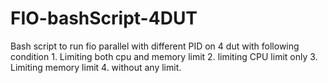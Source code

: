 # FIO-bashScript-4DUT
Bash script to run fio parallel with different PID on 4 dut with following condition 1. Limiting both cpu and memory limit  2. limiting CPU limit only  3. Limiting memory limit  4. without any limit.
